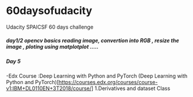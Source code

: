# 60daysofudacity
Udacity SPAICSF  60 days challenge 


##### day1/2 opencv basics reading image, convertion into RGB , resize the image , ploting using matplotplot .....

##### Day 5 
-Edx Course :Deep Learning with Python and PyTorch 
  (Deep Learning with Python and PyTorch)[https://courses.edx.org/courses/course-v1:IBM+DL0110EN+3T2018/course/]
  1.Derivatives and dataset Class 
              

